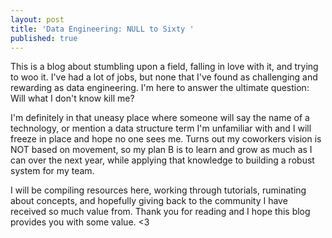 ```yaml
---
layout: post
title: 'Data Engineering: NULL to Sixty '
published: true
---
```


This is a blog about stumbling upon a field, falling in love with it, and trying to woo it. I've had a lot of jobs, but none that I've found as challenging and rewarding as data engineering. I'm here to answer the ultimate question: Will what I don't know kill me?

I'm definitely in that uneasy place where someone will say the name of a technology, or mention a data structure term I'm unfamiliar with and I will freeze in place and hope no one sees me. Turns out my coworkers vision is NOT based on movement, so my plan B is to learn and grow as much as I can over the next year, while applying that knowledge to building a robust system for my team. 

I will be compiling resources here, working through tutorials, ruminating about concepts, and hopefully giving back to the community I have received so much value from. Thank you for reading and I hope this blog provides you with some value. <3


